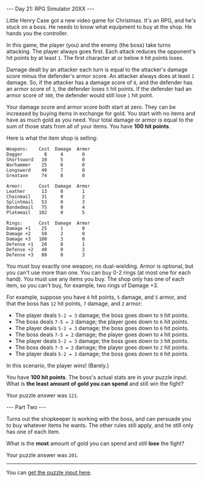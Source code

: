 --- Day 21: RPG Simulator 20XX ---

Little Henry Case got a new video game for Christmas. It's an RPG, and he's stuck on a boss. He needs to know what equipment to buy at the shop. He hands you the controller.

In this game, the player (you) and the enemy (the boss) take turns attacking. The player always goes first. Each attack reduces the opponent's hit points by at least `1`. The first character at or below `0` hit points loses.

Damage dealt by an attacker each turn is equal to the attacker's damage score minus the defender's armor score. An attacker always does at least `1` damage. So, if the attacker has a damage score of `8`, and the defender has an armor score of `3`, the defender loses `5` hit points. If the defender had an armor score of `300`, the defender would still lose `1` hit point.

Your damage score and armor score both start at zero. They can be increased by buying items in exchange for gold. You start with no items and have as much gold as you need. Your total damage or armor is equal to the sum of those stats from all of your items. You have __100 hit points__.

Here is what the item shop is selling:

    Weapons:    Cost  Damage  Armor
    Dagger        8     4       0
    Shortsword   10     5       0
    Warhammer    25     6       0
    Longsword    40     7       0
    Greataxe     74     8       0

    Armor:      Cost  Damage  Armor
    Leather      13     0       1
    Chainmail    31     0       2
    Splintmail   53     0       3
    Bandedmail   75     0       4
    Platemail   102     0       5

    Rings:      Cost  Damage  Armor
    Damage +1    25     1       0
    Damage +2    50     2       0
    Damage +3   100     3       0
    Defense +1   20     0       1
    Defense +2   40     0       2
    Defense +3   80     0       3

You must buy exactly one weapon; no dual-wielding. Armor is optional, but you can't use more than one. You can buy 0-2 rings (at most one for each hand). You must use any items you buy. The shop only has one of each item, so you can't buy, for example, two rings of Damage +3.

For example, suppose you have `8` hit points, `5` damage, and `5` armor, and that the boss has `12` hit points, `7` damage, and `2` armor:

- The player deals `5-2 = 3` damage; the boss goes down to `9` hit points.
- The boss deals `7-5 = 2` damage; the player goes down to `6` hit points.
- The player deals `5-2 = 3` damage; the boss goes down to `6` hit points.
- The boss deals `7-5 = 2` damage; the player goes down to `4` hit points.
- The player deals `5-2 = 3` damage; the boss goes down to `3` hit points.
- The boss deals `7-5 = 2` damage; the player goes down to `2` hit points.
- The player deals `5-2 = 3` damage; the boss goes down to `0` hit points.

In this scenario, the player wins! (Barely.)

You have __100 hit points__. The boss's actual stats are in your puzzle input. What is __the least amount of gold you can spend__ and still win the fight?

Your puzzle answer was `121`.

--- Part Two ---

Turns out the shopkeeper is working with the boss, and can persuade you to buy whatever items he wants. The other rules still apply, and he still only has one of each item.

What is the __most__ amount of gold you can spend and still __lose__ the fight?

Your puzzle answer was `201`.

___

You can [get the puzzle input here](input.txt).
